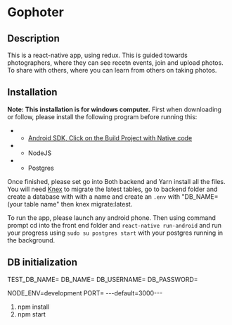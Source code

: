 # Gophoter

## Description

This is a react-native app, using redux. This is guided towards photographers, where they can see recetn events, join and upload photos. To share with others, where you can learn from others on taking photos.

## Installation
__Note: This installation is for windows computer.__
First when downloading or follow, please install the following program before running this:
* - [Android SDK, Click on the Build Project with Native code](https://facebook.github.io/react-native/docs/getting-started.html) 
* - NodeJS
* - Postgres

Once finished, please set go into Both backend and Yarn install all the files.
You will need [Knex](http://knexjs.org/) to migrate the latest tables, go to backend folder and create a database with with a name and create an `.env` with "DB_NAME=(your table name" then knex migrate:latest.

To run the app, please launch any android phone. Then using command prompt cd into the front end folder and `react-native run-android` and run your progress using `sudo su postgres start` with your postgres running in the background.

## DB initialization
TEST_DB_NAME=
DB_NAME=
DB_USERNAME=
DB_PASSWORD=

NODE_ENV=development
PORT=
---default=3000---

1. npm install
2. npm start

